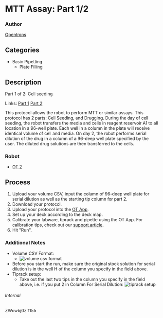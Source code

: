 # MTT Assay: Part 1/2

### Author
[Opentrons](http://www.opentrons.com/)

## Categories
* Basic Pipetting
    * Plate Filling

## Description
Part 1 of 2: Cell seeding

Links: [Part 1](./1155-university-of-toledo_part1) [Part 2](./1155-university-of-toledo_part2)

This protocol allows the robot to perform MTT or similar assays. This protocol has 2 parts: Cell Seeding, and Drugging. During the day of cell seeding, the robot transfers the media and cells in reagent reservoir A1 to all location in a 96-well plate. Each well in a column in the plate will receive identical volume of cell and media. On day 2, the robot performs serial dilution of the drug in a column of a 96-deep well plate specified by the user. The diluted drug solutions are then transferred to the cells.

### Robot
* [OT 2](https://opentrons.com/ot-2)

## Process
1. Upload your volume CSV, input the column of 96-deep well plate for serial dilution as well as the starting tip column for part 2.
2. Download your protocol.
3. Upload your protocol into the [OT App](https://opentrons.com/ot-app).
4. Set up your deck according to the deck map.
5. Calibrate your labware, tiprack and pipette using the OT App. For calibration tips, check out our [support article](https://support.opentrons.com/ot-2/getting-started-software-setup/deck-calibration).
6. Hit "Run".

### Additional Notes
* Volume CSV Format:
    * ![volume csv format](https://s3.amazonaws.com/opentrons-protocol-library-website/custom-README-images/MTT_assay/MTT_assay_volume_csv.png)
* Before you start the run, make sure the original stock solution for serial dilution is in the well H of the column you specify in the field above.
* Tiprack setup:
    * Take out the last two tips in the column you specify in the field above, i.e. if you put 2 in Column For Serial Dilution:
    ![tiprack setup](https://s3.amazonaws.com/opentrons-protocol-library-website/custom-README-images/MTT_assay/tiprack.png)

###### Internal
ZWowbj0z
1155
